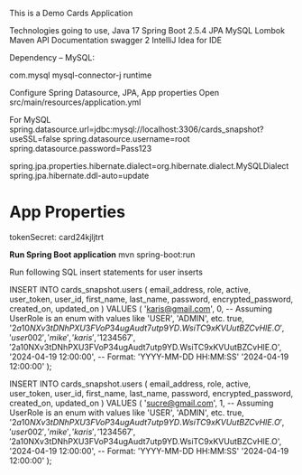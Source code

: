This is a Demo Cards Application 

Technologies going to use,
Java 17
Spring Boot 2.5.4
JPA
MySQL
Lombok
Maven
API Documentation swagger 2
IntelliJ Idea for IDE

Dependency
– MySQL:

<dependency>
  <groupId>com.mysql</groupId>
  <artifactId>mysql-connector-j</artifactId>
  <scope>runtime</scope>
</dependency>

Configure Spring Datasource, JPA, App properties
Open src/main/resources/application.yml

For MySQL
spring.datasource.url=jdbc:mysql://localhost:3306/cards_snapshot?useSSL=false
spring.datasource.username=root
spring.datasource.password=Pass123

spring.jpa.properties.hibernate.dialect=org.hibernate.dialect.MySQLDialect
spring.jpa.hibernate.ddl-auto=update

# App Properties
tokenSecret: card24kjljtrt

**Run Spring Boot application**
mvn spring-boot:run

Run following SQL insert statements for user inserts

INSERT INTO cards_snapshot.users (
    email_address,
    role,
    active,
    user_token,
    user_id,
    first_name,
    last_name,
    password,
    encrypted_password,
    created_on,
    updated_on
) VALUES (
    'karis@gmail.com',
    0, -- Assuming UserRole is an enum with values like 'USER', 'ADMIN', etc.
    true,
    '$2a$10$NXv3tDNhPXU3FVoP34ugAudt7utp9YD.WsiTC9xKVUutBZCvHlE.O',
    'user002',
    'mike',
    'karis',
    '1234567',
    '$2a$10$NXv3tDNhPXU3FVoP34ugAudt7utp9YD.WsiTC9xKVUutBZCvHlE.O',
    '2024-04-19 12:00:00', -- Format: 'YYYY-MM-DD HH:MM:SS'
    '2024-04-19 12:00:00'
);


INSERT INTO cards_snapshot.users (
    email_address,
    role,
    active,
    user_token,
    user_id,
    first_name,
    last_name,
    password,
    encrypted_password,
    created_on,
    updated_on
) VALUES (
    'sucre@gmail.com',
    1, -- Assuming UserRole is an enum with values like 'USER', 'ADMIN', etc.
    true,
    '$2a$10$NXv3tDNhPXU3FVoP34ugAudt7utp9YD.WsiTC9xKVUutBZCvHlE.O',
    'user002',
    'mike',
    'karis',
    '1234567',
    '$2a$10$NXv3tDNhPXU3FVoP34ugAudt7utp9YD.WsiTC9xKVUutBZCvHlE.O',
    '2024-04-19 12:00:00', -- Format: 'YYYY-MM-DD HH:MM:SS'
    '2024-04-19 12:00:00'
);


